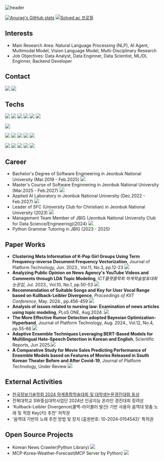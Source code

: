 ![header](https://capsule-render.vercel.app/api?type=slice&color=330099&height=200&text=Indigo_Coder&fontColor=FFFFFF&fontAlign=70&rotate=13&fontAlignY=25)  

[![Anurag's GitHub stats](https://github-readme-stats.vercel.app/api?username=Indigo-Coder-github)](https://github.com/anuraghazra/github-readme-stats)
[![Solved.ac
프로필](http://mazassumnida.wtf/api/v2/generate_badge?boj=hjs4011)](https://solved.ac/hjs4011)

## Interests
 - Main Research Area: Natural Language Processing (NLP), AI Agent, Multimodal Model, Vision Language Model, Multi-Disciplinary Research
 - Job Objectives: Data Analyst, Data Enginner, Data Scientist, ML/DL Enginner, Backend Developer

## Contact
<a href="https://scholar.google.com/citations?user=kWbOhjoAAAAJ&hl=ko" target="_blank"><img src="https://img.shields.io/badge/Scholar-EA4335?style=plastic&logo=google-scholar&logoColor=FFFFFF"/></a>
<a href="hjs40111@gmail.com" target="_blank"><img src="https://img.shields.io/badge/Gmail-EA4335?style=plastic&logo=gmail&logoColor=FFFFFF"/></a>

## Techs
<a href="https://www.python.org" target="_blank"><img src="https://img.shields.io/badge/Python-3776AB?style=plastic&logo=Python&logoColor=FFFFFF"/></a>
<a href="https://www.scikit-learn.org" target="_blank"><img src="https://img.shields.io/badge/sckitlearn-F7931E?style=plastic&logo=scikitlearn&logoColor=FFFFFF"/></a>
<a href="https://www.numpy.org" target="_blank"><img src="https://img.shields.io/badge/NumPy-013243?style=plastic&logo=numpy&logoColor=FFFFFF"/></a>
<a href="https://pandas.pydata.org/" target="_blank"><img src="https://img.shields.io/badge/Pandas-150458?style=plastic&logo=pandas&logoColor=FFFFFF"/></a>
<a href="https://pytorch.org/" target="_blank"><img src="https://img.shields.io/badge/Pytorch-EE4C2C?style=plastic&logo=Pytorch&logoColor=FFFFFF"/></a>
<a href="https://www.huggingface.co" target="_blank"><img src="https://img.shields.io/badge/HuggingFace-FFD21E?style=plastic&logo=HuggingFace&logoColor=FFFFFF"/></a>

<a href="https://www.java.com/" target="_blank"><img src="https://img.shields.io/badge/Java-437291?style=plastic&logo=OpenJDK&logoColor=FFFFFF"/></a>

<a href="https://www.w3.org/html/" target="_blank"><img src="https://img.shields.io/badge/HTML-E34F26?style=plastic&logo=HTML5&logoColor=FFFFFF"/></a>
<a href="https://www.djangoproject.com/" target="_blank"><img src="https://img.shields.io/badge/Django-092E20?style=plastic&logo=django&logoColor=FFFFFF"/></a>
<a href="https://www.json.org" target="_blank"><img src="https://img.shields.io/badge/Json-000000?style=plastic&logo=json&logoColor=FFFFFF"/></a>
<a href="https://firebase.google.com/" target="_blank"><img src="https://img.shields.io/badge/Firebase-FFCA28?style=plastic&logo=firebase&logoColor=FFFFFF"/></a>
<a href="https://www.postgresql.org/" target="_blank"><img src="https://img.shields.io/badge/PostgreSQL-4169E1?style=plastic&logo=PostgreSQL&logoColor=FFFFFF"/></a>

<a href="https://code.visualstudio.com/" target="_blank"><img src="https://img.shields.io/badge/VSCode-007ACC?style=plastic&logo=visualstudiocode&logoColor=FFFFFF"/></a>
<a href="https://colab.research.google.com" target="_blank"><img src="https://img.shields.io/badge/Colab-F9AB00?style=plastic&logo=googlecolab&logoColor=FFFFFF"/></a>
<a href="https://www.jupyter.org" target="_blank"><img src="https://img.shields.io/badge/Jupyter-F37626?style=plastic&logo=jupyter&logoColor=FFFFFF"/></a>
<a href="https://www.ubuntu.com" target="_blank"><img src="https://img.shields.io/badge/Ubuntu-E95420?style=plastic&logo=ubuntu&logoColor=FFFFFF"/></a>
<a href="https://www.github.com" target="_blank"><img src="https://img.shields.io/badge/Github-181717?style=plastic&logo=github&logoColor=FFFFFF"/></a>

## Career
 - Bachelor's Degree of Software Engineering in Jeonbuk National University (Mar.2019 - Feb.2025) <a href="https://software.jbnu.ac.kr" target="_blank"><img src="https://img.shields.io/badge/Website-4285F4?style=plastic&logo=googlehome&logoColor=FFFFFF"/></a>
 - Master's Course of Software Enginnering in Jeonbuk National University (Mar.2025 - Feb.2027) <a href="https://software.jbnu.ac.kr" target="_blank"><img src="https://img.shields.io/badge/Website-4285F4?style=plastic&logo=googlehome&logoColor=FFFFFF"/></a>
 - Applied AI Laboratory in Jeonbuk National University (Dec.2022 - Feb.2027) <a href="https://appliedai.creatorlink.net/" target="_blank"><img src="https://img.shields.io/badge/Website-4285F4?style=plastic&logo=googlehome&logoColor=FFFFFF"/></a>
 - Leader of SFC (University Club for Chiristian) in Jeonbuk National University (2023) <a href="http://www.jbnudongari.com/file/club_detail_view.php?cs_ancestor=2&cs_mkey=2&cateno=2&no=40" target="_blank"><img src="https://img.shields.io/badge/Website-4285F4?style=plastic&logo=googlehome&logoColor=FFFFFF"/></a>
 - Management Team Member of JBIG (Jeonbuk National University Club for Data Science/Engineering)(2024) <a href="http://www.jbnudongari.com/file/club_detail_view.php?cs_ancestor=2&cs_mkey=2&cateno=3&no=152" target="_blank"><img src="https://img.shields.io/badge/Website-4285F4?style=plastic&logo=googlehome&logoColor=FFFFFF"/></a>
 - Python Grammar Tutoring in JBIG (2023 - 2025)

## Paper Works
- **Clustering Meta Information of K-Pop Girl Groups Using Term Frequency-inverse Document Frequency Vectorization**, Journal of Platform Technology, Jun. 2023., Vol.11, No.3, pp.12-23 <a href="http://doi.org/10.23023/JPT.2023.11.3.012" target="_blank"><img src="https://img.shields.io/badge/doi-FAB70C?style=plastic&logo=doi&logoColor=FFFFFF"/></a>
- **Analyzing Public Opinion on News Agency's YouTube Videos and Comments through LDA Topic Modeling**, _ICT플랫폼학회 하계학술발표대회논문집_, Jul. 2023., Vol.10, No.1, pp.50-53 <a href="https://www.dbpia.co.kr/pdf/pdfView.do?nodeId=NODE11550547" target="_blank"><img src="https://img.shields.io/badge/DBpia-4285F4?style=plastic&logo=googlehome&logoColor=FFFFFF"/></a>
- **Recommendation of Suitable Songs and Key for User Vocal Range based on Kullback-Leibler Divergence**, _Proceedings of KIIT Conference_, May. 2024., pp.456-459 <a href="https://www.dbpia.co.kr/Journal/articleDetail?nodeId=NODE11825546" target="_blank"><img src="https://img.shields.io/badge/DBpia-4285F4?style=plastic&logo=googlehome&logoColor=FFFFFF"/></a>
- **Analysis of issues related to nursing law: Examination of news articles using topic modeling**, PLoS ONE, Aug.2024. <a href=https://doi.org/10.1371/journal.pone.0308065 target="_blank"><img src="https://img.shields.io/badge/doi-FAB70C?style=plastic&logo=doi&logoColor=FFFFFF"/></a>
- **The More Effective Rumor Detection adopted Bayesian Optimization-Hyperband**, Journal of Platform Technology, Aug. 2024., Vol.12, No.4, pp.55-66 <a href="http://doi.org/10.23023/JPT.2024.12.3.062" target="_blank"><img src="https://img.shields.io/badge/doi-FAB70C?style=plastic&logo=doi&logoColor=FFFFFF"/></a>
- **Adaptive Ensemble Techniques Leveraging BERT-Based Models for Multilingual Hate-Speech Detection in Korean and English**, Scientific Reports, Jun 2025.<a href="https://doi.org/10.1038/s41598-025-88960-y" target="_blank"><img src="https://img.shields.io/badge/doi-FAB70C?style=plastic&logo=doi&logoColor=FFFFFF"/></a>
- **A Comparative Study for Movie Sales Predicting Performance of Ensemble Models based on Features of Movies Released in South Korean Theater Before and After Covid-19**, Journal of Platform Technology, Under Review <a href="http://doi.org/10.23023/JPT.2024.12.3.062" target="_blank"><img src="https://img.shields.io/badge/doi-FAB70C?style=plastic&logo=doi&logoColor=FFFFFF"/></a>

## External Activities
- [한국정보기술학회 2024 하계종합학술대회 및 대학생논문경진대회 동상](https://ki-it.or.kr/board/maininfo/article/142940)
- 전북대학교 SW중심대학사업단 2024년 인공지능 온라인 경진대회 장려상
- 'Kullback-Leibler Divergence(쿨백-라이블러 발산) 기반 사용자 음역대 맞춤 노래 및 적정 Key(키) 추천' 저작권
- '음역대 기반의 노래 추천 방법 및 장치 (출원번호: 10-2024-0154542)' 특허권

## Open Source Projects
 - Korean News Crawler(Python Library) <a href="https://github.com/Indigo-Coder-github/Korean_News_Crawler" target="_blank"><img src="https://img.shields.io/badge/GitHub-181717?style=plastic&logo=GitHub&logoColor=FFFFFF"/></a>
 - MCP-Korea-Weather-Forecast(MCP Server by Python) <a href="https://github.com/Indigo-Coder-github/mcp-korea-weather-forecast" target="_blank"><img src="https://img.shields.io/badge/GitHub-181717?style=plastic&logo=GitHub&logoColor=FFFFFF"/></a>
